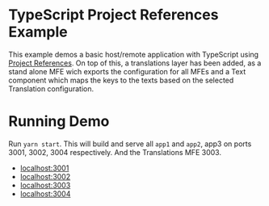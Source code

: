 # TypeScript Project References Example

This example demos a basic host/remote application with TypeScript using [Project References](https://www.typescriptlang.org/docs/handbook/project-references.html).
On top of this, a translations layer has been added, as a stand alone MFE wich exports the configuration for all MFEs and a Text component which maps the keys to the texts based on the selected Translation configuration.


# Running Demo

Run `yarn start`. This will build and serve all `app1` and `app2`, app3 on ports 3001, 3002, 3004 respectively. And the Translations MFE 3003.

- [localhost:3001](http://localhost:3001/)
- [localhost:3002](http://localhost:3002/)
- [localhost:3003](http://localhost:3003/)
- [localhost:3004](http://localhost:3004/)
